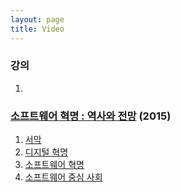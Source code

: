 ```yaml
---
layout: page
title: Video
---
```

### 강의
1. 

### [소프트웨어 혁명 : 역사와 전망](https://www.youtube.com/playlist?list=PL0UNsS2daHTziQ6QcREkcMg773C4dhWAK) (2015)
1. [서막](https://youtu.be/PrEs7Fbwflk)
2. [디지털 혁명](https://youtu.be/9i8s2xmFrdU)
3. [소프트웨어 혁명](https://youtu.be/Hy2RM0oAm-8)
4. [소프트웨어 중심 사회](https://youtu.be/aWugE9b5PrM)
